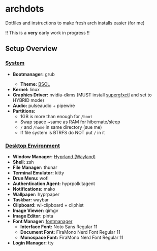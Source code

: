 # archdots
Dotfiles and instructions to make fresh arch installs easier (for me)

!! This is a <strong>very</strong> early work in progress !!

<h2>Setup Overview</h2>
  <h3 style="text-decoration: underline">System</h3>
    <ul>
      <li><strong>Bootmanager:</strong> grub</li>
        <ul>
          <li><strong>Theme:</strong> <a href="https://github.com/harishnkr/bsol">BSOL</a></li>
        </ul>
      <li><strong>Kernel:</strong> linux</li>
      <li><strong>Graphics Driver:</strong> nvidia-dkms (MUST install <a href="https://gitlab.com/asus-linux/supergfxctl">supergfxctl</a> and set to HYBRID mode)</li>
      <li><strong>Audio:</strong> pulseaudio + pipewire</li>
      <li>
      <strong>Partitions:</strong> 
      <ul>
        <li>1GB is more than enough for <code>/boot</code></li>
        <li>Swap space ~same as RAM for hibernate/sleep</li>
        <li><code>/</code> and <code>/home</code> in same directory (sue me)</li>
        <li>If file system is BTRFS do NOT put <code>/</code> in it</li>
      </ul>
    </ul>

  <h3 style="text-decoration: underline">Desktop Environment</h3>
    <ul>
    <li><strong>Window Manager:</strong> <a href="https://github.com/hyprwm/Hyprland">Hyprland (Wayland)</a></li>
    <li><strong>Shell:</strong> zsh</li>
    <li><strong>File Manager:</strong> thunar</li>
    <li><strong>Terminal Emulator:</strong> kitty</li>
    <li><strong>Drun Menu:</strong> wofi</li>
    <li><strong>Authentication Agent:</strong> hyprpolkitagent</li>
    <li><strong>Notifications:</strong> mako</li>
    <li><strong>Wallpaper:</strong> hyprpaper</li>
    <li><strong>Taskbar:</strong> waybar</li>
    <li><strong>Clipboard:</strong> wl-clipboard + cliphist</li>
    <li><strong>Image Viewer:</strong> qimgv</li>
    <li><strong>Image Editor:</strong> pinta</li>
    <li>
      <strong>Font Manager:</strong> <a href="https://github.com/FontManager/font-manager">fontmanager</a>
      <ul>
        <li><strong>Interface Font:</strong> Noto Sans Regular 11</li>
        <li><strong>Document Font:</strong> FiraMono Nerd Font Regular 11</li>
        <li><strong>Monospace Font:</strong> FiraMono Nerd Font Regular 11</li>
      </ul>
    </li>
    <li><strong>Login Manager:</strong> tty</li>
